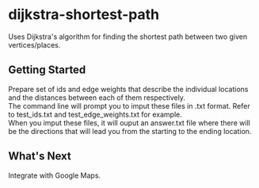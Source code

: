 # dijkstra-shortest-path
Uses Dijkstra's algorithm for finding the shortest path between two given vertices/places.

## Getting Started
Prepare set of ids and edge weights that describe the individual locations and the distances between each of them respectively. 
<br />
The command line will prompt you to imput these files in .txt format. Refer to test_ids.txt and test_edge_weights.txt for example.
<br />
When you imput these files, it will ouput an answer.txt file where there will be the directions that will lead you from the starting to the ending location. 

## What's Next
Integrate with Google Maps.
